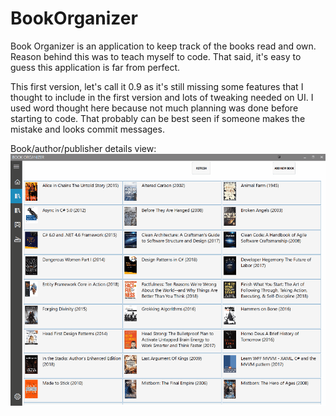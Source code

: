 # BookOrganizer
Book Organizer is an application to keep track of the books read and own. Reason behind this was to teach myself to code. That said, it's easy to guess this application is far from perfect.

This first version, let's call it 0.9 as it's still missing some features that I thought to include in the first version and lots of tweaking needed on UI. I used word thought here because not much planning was done before starting to code. That probably can be best seen if someone makes the mistake and looks commit messages.


Book/author/publisher details view:
![](BookDetails.gif)
